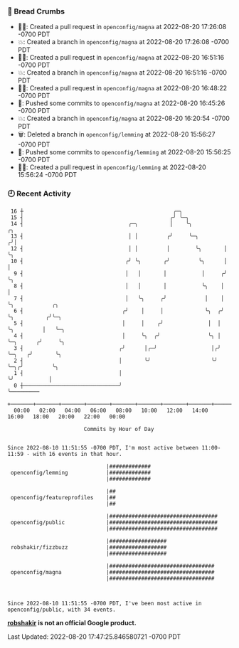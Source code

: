 ### 🍞 Bread Crumbs

 * ✍🏼: Created a pull request in `openconfig/magna` at 2022-08-20 17:26:08 -0700 PDT
 * 💥: Created a branch in `openconfig/magna` at 2022-08-20 17:26:08 -0700 PDT
 * ✍🏼: Created a pull request in `openconfig/magna` at 2022-08-20 16:51:16 -0700 PDT
 * 💥: Created a branch in `openconfig/magna` at 2022-08-20 16:51:16 -0700 PDT
 * ✍🏼: Created a pull request in `openconfig/magna` at 2022-08-20 16:48:22 -0700 PDT
 * 🚢: Pushed some commits to `openconfig/magna` at 2022-08-20 16:45:26 -0700 PDT
 * 💥: Created a branch in `openconfig/magna` at 2022-08-20 16:20:54 -0700 PDT
 * 🗑: Deleted a branch in `openconfig/lemming` at 2022-08-20 15:56:27 -0700 PDT
 * 🚢: Pushed some commits to `openconfig/lemming` at 2022-08-20 15:56:25 -0700 PDT
 * ✍🏼: Created a pull request in `openconfig/lemming` at 2022-08-20 15:56:24 -0700 PDT

### 🕘 Recent Activity
```
 16 ┼                                               ╭─╮
 15 ┤                                              ╭╯ ╰─╮
 14 ┤                                 ╭─╮          │    ╰╮           ╭╮
 13 ┤                                 │ │         ╭╯     ╰─╮        ╭╯│
 12 ┤                                 │ │         │        ╰╮       │ ╰╮
 10 ┤                                ╭╯ ╰╮       ╭╯         ╰╮      │  │
  9 ┤                                │   │       │           │     ╭╯  ╰╮
  8 ┤                                │   │       │           ╰╮    │    │
  7 ┤                                │   ╰╮     ╭╯            │    │    ╰╮            ╭╮
  6 ┤                               ╭╯    │     │             ╰╮  ╭╯     ╰╮          ╭╯╰─╮
  5 ┤                               │     │    ╭╯              │  │       ╰╮         │   ╰─╮
  4 ┤                               │     ╰╮  ╭╯               ╰╮ │        ╰─╮      ╭╯     ╰╮
  3 ┤                              ╭╯      │╭─╯                 │╭╯          ╰─╮   ╭╯       ╰╮
  2 ┤                              │       ╰╯                   ╰╯             ╰─╮╭╯         ╰╮
  1 ┤                              │                                             ╰╯           │
  0 ┼──────────────────────────────╯                                                          ╰─────────
    +───────+───────+───────+───────+───────+───────+───────+───────+───────+───────+───────+───────+────
  00:00   02:00   04:00   06:00   08:00   10:00   12:00   14:00   16:00   18:00   20:00   22:00   00:00   

						Commits by Hour of Day


Since 2022-08-10 11:51:55 -0700 PDT, I'm most active between 11:00-11:59 - with 16 events in that hour.

```



```
                               |#############
 openconfig/lemming            |#############
                               |#############

                               |##
 openconfig/featureprofiles    |##
                               |##

                               |##################################
 openconfig/public             |##################################
                               |##################################

                               |##################
 robshakir/fizzbuzz            |##################
                               |##################

                               |#################################
 openconfig/magna              |#################################
                               |#################################



Since 2022-08-10 11:51:55 -0700 PDT, I've been most active in openconfig/public, with 34 events.

```
**[robshakir](mailto:robjs@google.com) is not an official Google product.**  


Last Updated: 2022-08-20 17:47:25.846580721 -0700 PDT
